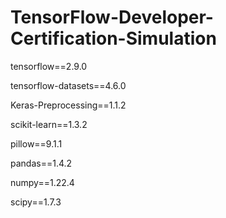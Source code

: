 # TensorFlow-Developer-Certification-Simulation

tensorflow==2.9.0

tensorflow-datasets==4.6.0

Keras-Preprocessing==1.1.2

scikit-learn==1.3.2

pillow==9.1.1

pandas==1.4.2

numpy==1.22.4

scipy==1.7.3
